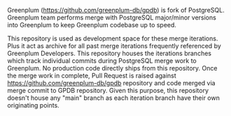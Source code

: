 Greenplum (https://github.com/greenplum-db/gpdb) is fork of
PostgreSQL. Greenplum team performs merge with PostgreSQL major/minor
versions into Greenplum to keep Greenplum codebase up to speed.

This repository is used as development space for these merge
iterations. Plus it act as archive for all past merge iterations
frequently referenced by Greenplum Developers. This repository houses
the iterations branches which track individual commits during
PostgreSQL merge work to Greenplum. No production code directly ships
from this repository. Once the merge work in complete, Pull Request is
raised against https://github.com/greenplum-db/gpdb repository and
code merged via merge commit to GPDB repository. Given this purpose,
this repository doesn't house any "main" branch as each iteration
branch have their own originating points.
